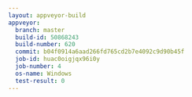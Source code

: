 ```yaml
---
layout: appveyor-build
appveyor:
  branch: master
  build-id: 50868243
  build-number: 620
  commit: b04f0914a6aad266fd765cd2b7e4092c9d90b45f
  job-id: huac0oigjqx96i0y
  job-number: 4
  os-name: Windows
  test-result: 0
---
```

